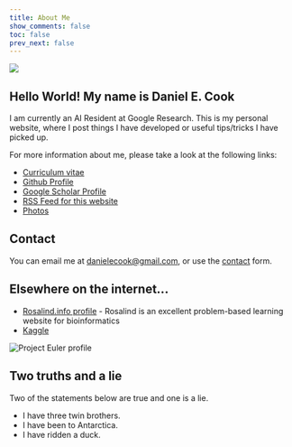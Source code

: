 ```yaml
---
title: About Me
show_comments: false
toc: false
prev_next: false
---
```


<img src="/me.jpg" class="fr ml4-ns mb4-ns w-100 w-50-m  w-33-ns photo" />

## Hello World! My name is Daniel E. Cook

I am currently an AI Resident at Google Research. This is my personal website, where I post things I have developed or useful tips/tricks I have picked up.

For more information about me, please take a look at the following links:

* [Curriculum vitae](https://github.com/danielecook/cv/raw/master/cv.pdf)
* [Github Profile](http://www.github.com/danielecook)
* [Google Scholar Profile](http://scholar.google.com/citations?user=xPDZ2w4AAAAJ&hl=en)
* [RSS Feed for this website](/feed/index.xml)
* [Photos](/photos)

## Contact

You can email me at [danielecook@gmail.com](mailto:danielecook@gmail.com), or use the [contact](/contact) form.

## Elsewhere on the internet...

* [Rosalind.info profile](http://rosalind.info/users/danielecook/) - Rosalind is an excellent problem-based learning website for bioinformatics
* [Kaggle](https://www.kaggle.com/danielecook)

![Project Euler profile](https://projecteuler.net/profile/danielecook.png)

## Two truths and a lie

Two of the statements below are true and one is a lie.

* I have three twin brothers.
* I have been to Antarctica.
* I have ridden a duck.